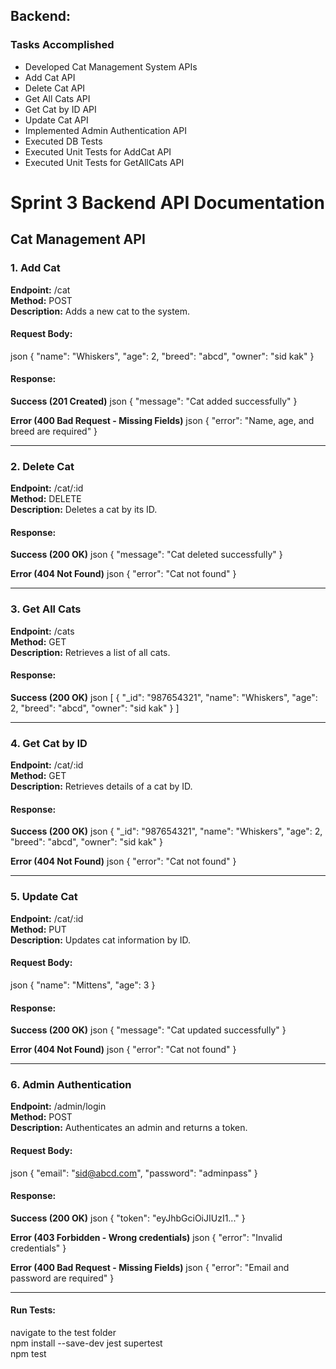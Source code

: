 ## Backend:
### Tasks Accomplished
- Developed Cat Management System APIs
- Add Cat API
- Delete Cat API
- Get All Cats API
- Get Cat by ID API
- Update Cat API
- Implemented Admin Authentication API
- Executed DB Tests
- Executed Unit Tests for AddCat API
- Executed Unit Tests for GetAllCats API

# Sprint 3 Backend API Documentation

## **Cat Management API**

### **1. Add Cat**
**Endpoint:** /cat  
**Method:** POST  
**Description:** Adds a new cat to the system.  

#### **Request Body:**
json
{
  "name": "Whiskers",
  "age": 2,
  "breed": "abcd",
  "owner": "sid kak"
}

#### **Response:**
**Success (201 Created)**
json
{
  "message": "Cat added successfully"
}

**Error (400 Bad Request - Missing Fields)**
json
{
  "error": "Name, age, and breed are required"
}

---

### **2. Delete Cat**
**Endpoint:** /cat/:id  
**Method:** DELETE  
**Description:** Deletes a cat by its ID.  

#### **Response:**
**Success (200 OK)**
json
{
  "message": "Cat deleted successfully"
}

**Error (404 Not Found)**
json
{
  "error": "Cat not found"
}

---

### **3. Get All Cats**
**Endpoint:** /cats  
**Method:** GET  
**Description:** Retrieves a list of all cats.

#### **Response:**
**Success (200 OK)**
json
[
  {
    "_id": "987654321",
    "name": "Whiskers",
    "age": 2,
    "breed": "abcd",
    "owner": "sid kak"
  }
]

---

### **4. Get Cat by ID**
**Endpoint:** /cat/:id  
**Method:** GET  
**Description:** Retrieves details of a cat by ID.

#### **Response:**
**Success (200 OK)**
json
{
  "_id": "987654321",
  "name": "Whiskers",
  "age": 2,
  "breed": "abcd",
  "owner": "sid kak"
}

**Error (404 Not Found)**
json
{
  "error": "Cat not found"
}

---

### **5. Update Cat**
**Endpoint:** /cat/:id  
**Method:** PUT  
**Description:** Updates cat information by ID.

#### **Request Body:**
json
{
  "name": "Mittens",
  "age": 3
}

#### **Response:**
**Success (200 OK)**
json
{
  "message": "Cat updated successfully"
}

**Error (404 Not Found)**
json
{
  "error": "Cat not found"
}

---

### **6. Admin Authentication**
**Endpoint:** /admin/login  
**Method:** POST  
**Description:** Authenticates an admin and returns a token.  

#### **Request Body:**
json
{
  "email": "sid@abcd.com",
  "password": "adminpass"
}

#### **Response:**
**Success (200 OK)**
json
{
  "token": "eyJhbGciOiJIUzI1..."
}

**Error (403 Forbidden - Wrong credentials)**
json
{
  "error": "Invalid credentials"
}

**Error (400 Bad Request - Missing Fields)**
json
{
  "error": "Email and password are required"
}

---

#### Run Tests:
navigate to the test folder  
npm install --save-dev jest supertest  
npm test  
